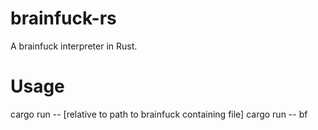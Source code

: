 # brainfuck-rs
A brainfuck interpreter in Rust.

# Usage
cargo run -- [relative to path to brainfuck containing file]
cargo run -- bf
